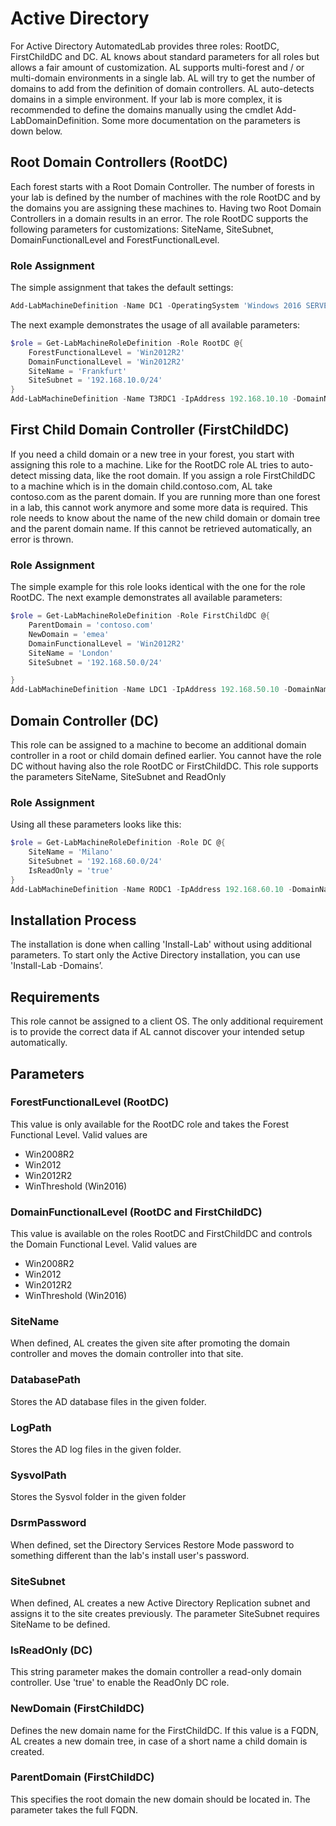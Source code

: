 ﻿# Active Directory

For Active Directory AutomatedLab provides three roles: RootDC, FirstChildDC and DC. AL knows about standard parameters for all roles but allows a fair amount of customization.
AL supports multi-forest and / or multi-domain environments in a single lab. AL will try to get the number of domains to add from the definition of domain controllers. AL auto-detects domains in a simple environment. If your lab is more complex, it is recommended to define the domains manually using the cmdlet Add-LabDomainDefinition.
Some more documentation on the parameters is down below.

## Root Domain Controllers (RootDC)
Each forest starts with a Root Domain Controller. The number of forests in your lab is defined by the number of machines with the role RootDC and by the domains you are assigning these machines to. Having two Root Domain Controllers in a domain results in an error.
The role RootDC supports the following parameters for customizations: SiteName, SiteSubnet, DomainFunctionalLevel and ForestFunctionalLevel.

### Role Assignment
The simple assignment that takes the default settings:
```powershell
Add-LabMachineDefinition -Name DC1 -OperatingSystem 'Windows 2016 SERVERDATACENTER' -Roles RootDC
```
The next example demonstrates the usage of all available parameters:
```powershell
$role = Get-LabMachineRoleDefinition -Role RootDC @{
    ForestFunctionalLevel = 'Win2012R2'
    DomainFunctionalLevel = 'Win2012R2'
    SiteName = 'Frankfurt'
    SiteSubnet = '192.168.10.0/24'
}
Add-LabMachineDefinition -Name T3RDC1 -IpAddress 192.168.10.10 -DomainName contoso.com -Roles $role
```
## First Child Domain Controller (FirstChildDC)
If you need a child domain or a new tree in your forest, you start with assigning this role to a machine. Like for the RootDC role AL tries to auto-detect missing data, like the root domain. If you assign a role FirstChildDC to a machine which is in the domain child.contoso.com, AL take contoso.com as the parent domain. If you are running more than one forest in a lab, this cannot work anymore and some more data is required.
This role needs to know about the name of the new child domain or domain tree and the parent domain name. If this cannot be retrieved automatically, an error is thrown.

### Role Assignment
The simple example for this role looks identical with the one for the role RootDC. The next example demonstrates all available parameters:

```powershell
$role = Get-LabMachineRoleDefinition -Role FirstChildDC @{
    ParentDomain = 'contoso.com'
    NewDomain = 'emea'
    DomainFunctionalLevel = 'Win2012R2'
    SiteName = 'London'
    SiteSubnet = '192.168.50.0/24'

}
Add-LabMachineDefinition -Name LDC1 -IpAddress 192.168.50.10 -DomainName emea.contoso.com -Roles $role
```
## Domain Controller (DC)
This role can be assigned to a machine to become an additional domain controller in a root or child domain defined earlier. You cannot have the role DC without having also the role RootDC or FirstChildDC. 
This role supports the parameters SiteName, SiteSubnet and ReadOnly

### Role Assignment
Using all these parameters looks like this:
```powershell
$role = Get-LabMachineRoleDefinition -Role DC @{
    SiteName = 'Milano'
    SiteSubnet = '192.168.60.0/24'
    IsReadOnly = 'true'
}
Add-LabMachineDefinition -Name RODC1 -IpAddress 192.168.60.10 -DomainName emea.contoso.com -Roles $role
```

## Installation Process
The installation is done when calling 'Install-Lab' without using additional parameters. To start only the Active Directory installation, you can use 'Install-Lab -Domains’.

## Requirements
This role cannot be assigned to a client OS. The only additional requirement is to provide the correct data if AL cannot discover your intended setup automatically.

## Parameters
### ForestFunctionalLevel (RootDC)
This value is only available for the RootDC role and takes the Forest Functional Level. Valid values are
- Win2008R2
- Win2012
- Win2012R2
- WinThreshold (Win2016)

### DomainFunctionalLevel (RootDC and FirstChildDC)
This value is available on the roles RootDC and FirstChildDC and controls the Domain Functional Level. Valid values are
- Win2008R2
- Win2012
- Win2012R2
- WinThreshold (Win2016)

### SiteName
When defined, AL creates the given site after promoting the domain controller and moves the domain controller into that site.

### DatabasePath
Stores the AD database files in the given folder.

### LogPath
Stores the AD log files in the given folder.

### SysvolPath
Stores the Sysvol folder in the given folder

### DsrmPassword
When defined, set the Directory Services Restore Mode password to something different than the lab's install user's password.

### SiteSubnet
When defined, AL creates a new Active Directory Replication subnet and assigns it to the site creates previously. The parameter SiteSubnet requires SiteName to be defined.

### IsReadOnly (DC)
This string parameter makes the domain controller a read-only domain controller. Use 'true' to enable the ReadOnly DC role.

### NewDomain (FirstChildDC)
Defines the new domain name for the FirstChildDC. If this value is a FQDN, AL creates a new domain tree, in case of a short name a child domain is created.

### ParentDomain (FirstChildDC)
This specifies the root domain the new domain should be located in. The parameter takes the full FQDN.
